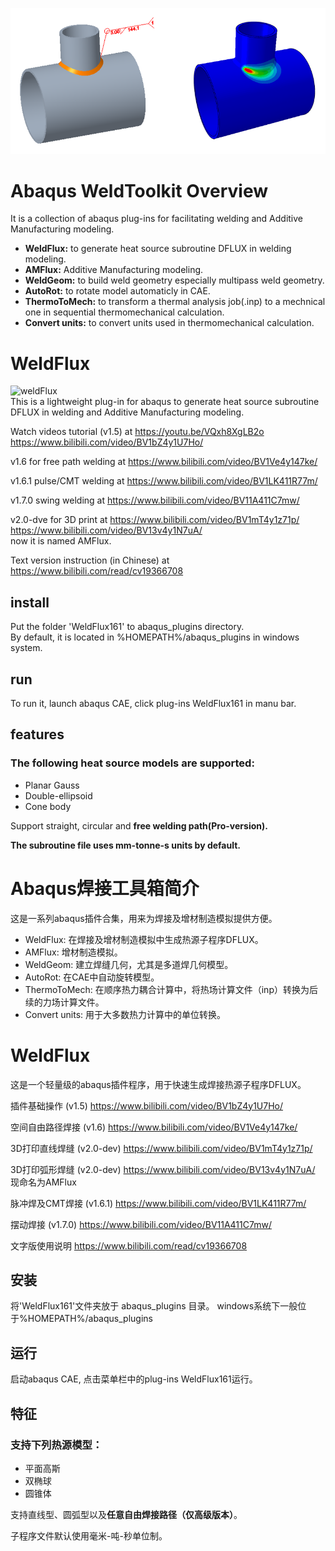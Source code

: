 ![arc](https://github.com/cheneyjin/welding_dflux_subroutine/blob/main/vs.png)
# Abaqus WeldToolkit Overview
It is a collection of abaqus plug-ins for facilitating welding and Additive Manufacturing modeling.
- **WeldFlux:** to generate heat source subroutine DFLUX in welding modeling.
- **AMFlux:** Additive Manufacturing modeling.
- **WeldGeom:** to build weld geometry especially multipass weld geometry.
- **AutoRot:** to rotate model automaticly in CAE.
- **ThermoToMech:** to transform a thermal analysis job(.inp) to a mechnical one in sequential thermomechanical calculation.
- **Convert units:** to convert units used in thermomechanical calculation.

# WeldFlux
![weldFlux](https://img.shields.io/badge/cheneyjin-weldFlux1.6.1-brightgreen)  
This is a lightweight plug-in for abaqus to generate heat source subroutine DFLUX in welding and Additive Manufacturing modeling.

Watch videos tutorial (v1.5) at https://youtu.be/VQxh8XgLB2o https://www.bilibili.com/video/BV1bZ4y1U7Ho/

v1.6 for free path welding at https://www.bilibili.com/video/BV1Ve4y147ke/

v1.6.1 pulse/CMT welding at https://www.bilibili.com/video/BV1LK411R77m/

v1.7.0 swing welding at https://www.bilibili.com/video/BV11A411C7mw/

v2.0-dve for 3D print at https://www.bilibili.com/video/BV1mT4y1z71p/    https://www.bilibili.com/video/BV13v4y1N7uA/    
now it is named AMFlux.

Text version instruction (in Chinese) at https://www.bilibili.com/read/cv19366708

## install
Put the folder 'WeldFlux161' to abaqus_plugins directory.  
By default, it is located in %HOMEPATH%/abaqus_plugins in windows system.
## run
To run it, launch abaqus CAE, click plug-ins WeldFlux161 in manu bar.
## features
### The following heat source models are supported:
-  Planar Gauss
-  Double-ellipsoid
-  Cone body 

Support straight, circular and **free welding path(Pro-version).**

**The subroutine file uses mm-tonne-s units by default.**



# Abaqus焊接工具箱简介
这是一系列abaqus插件合集，用来为焊接及增材制造模拟提供方便。
- WeldFlux: 在焊接及增材制造模拟中生成热源子程序DFLUX。
- AMFlux: 增材制造模拟。
- WeldGeom: 建立焊缝几何，尤其是多道焊几何模型。
- AutoRot: 在CAE中自动旋转模型。
- ThermoToMech: 在顺序热力耦合计算中，将热场计算文件（inp）转换为后续的力场计算文件。
- Convert units: 用于大多数热力计算中的单位转换。

# WeldFlux
这是一个轻量级的abaqus插件程序，用于快速生成焊接热源子程序DFLUX。

插件基础操作 (v1.5) https://www.bilibili.com/video/BV1bZ4y1U7Ho/ 

空间自由路径焊接 (v1.6) https://www.bilibili.com/video/BV1Ve4y147ke/

3D打印直线焊缝  (v2.0-dev) https://www.bilibili.com/video/BV1mT4y1z71p/

3D打印弧形焊缝 (v2.0-dev) https://www.bilibili.com/video/BV13v4y1N7uA/    
现命名为AMFlux

脉冲焊及CMT焊接 (v1.6.1) https://www.bilibili.com/video/BV1LK411R77m/

摆动焊接 (v1.7.0) https://www.bilibili.com/video/BV11A411C7mw/

文字版使用说明  https://www.bilibili.com/read/cv19366708

## 安装
将'WeldFlux161'文件夹放于 abaqus_plugins 目录。
windows系统下一般位于%HOMEPATH%/abaqus_plugins
## 运行
启动abaqus CAE, 点击菜单栏中的plug-ins WeldFlux161运行。
## 特征
### 支持下列热源模型：
-  平面高斯
-  双椭球
-  圆锥体

支持直线型、圆弧型以及**任意自由焊接路径（仅高级版本）**。

子程序文件默认使用毫米-吨-秒单位制。

